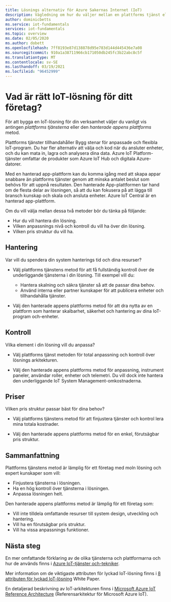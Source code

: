 ```yaml
---
title: Lösnings alternativ för Azure Sakernas Internet (IoT)
description: Vägledning om hur du väljer mellan en plattforms tjänst eller en hanterad app Platform-metod för att skapa en IoT-lösning. Platform service-metoden använder tjänster som IoT Hub och digital, dubbla som bygg stenar. Den hanterade appens plattforms metod använder IoT Central för att snabbt komma igång.
author: dominicbetts
ms.service: iot-fundamentals
services: iot-fundamentals
ms.topic: overview
ms.date: 02/05/2020
ms.author: dobett
ms.openlocfilehash: 7ff8193e87d138878d95e783d144d445436e7a08
ms.sourcegitcommit: 910a1a38711966cb171050db245fc3b22abc8c5f
ms.translationtype: MT
ms.contentlocale: sv-SE
ms.lasthandoff: 03/19/2021
ms.locfileid: "96452999"
---
```

# <a name="what-is-the-right-iot-solution-for-your-business"></a>Vad är rätt IoT-lösning för ditt företag?

För att bygga en IoT-lösning för din verksamhet väljer du vanligt vis antingen *plattforms tjänsterna* eller den *hanterade appens plattforms* metod.

Plattforms tjänster tillhandahåller Bygg stenar för anpassade och flexibla IoT-program. Du har fler alternativ att välja och kod när du ansluter enheter, och du kan mata in, lagra och analysera dina data. Azure IoT Platform-tjänster omfattar de produkter som Azure IoT Hub och digitala Azure-datorer.

Med en hanterad app-plattform kan du komma igång med att skapa appar snabbare än plattforms tjänster genom att minska antalet beslut som behövs för att uppnå resultaten. Den hanterade App-plattformen tar hand om de flesta delar av lösningen, så att du kan fokusera på att lägga till bransch kunskap och skala och ansluta enheter. Azure IoT Central är en hanterad app-plattform.

Om du vill välja mellan dessa två metoder bör du tänka på följande:

- Hur du vill hantera din lösning.
- Vilken anpassnings nivå och kontroll du vill ha över din lösning.
- Vilken pris struktur du vill ha.

## <a name="management"></a>Hantering

Var vill du spendera din system hanterings tid och dina resurser? 

- Välj plattforms tjänstens metod för att få fullständig kontroll över de underliggande tjänsterna i din lösning. Till exempel vill du:

    - Hantera skalning och säkra tjänster så att de passar dina behov.
    - Använd interna eller partner kunskaper för att publicera enheter och tillhandahålla tjänster.

- Välj den hanterade appens plattforms metod för att dra nytta av en plattform som hanterar skalbarhet, säkerhet och hantering av dina IoT-program och-enheter.

## <a name="control"></a>Kontroll

Vilka element i din lösning vill du anpassa?

- Välj plattforms tjänst metoden för total anpassning och kontroll över lösnings arkitekturen.

- Välj den hanterade appens plattforms metod för anpassning, instrument paneler, användar roller, enheter och telemetri. Du vill dock inte hantera den underliggande IoT System Management-omkostnaderna.

## <a name="pricing"></a>Priser

Vilken pris struktur passar bäst för dina behov?

- Välj plattforms tjänstens metod för att finjustera tjänster och kontrol lera mina totala kostnader.

- Välj den hanterade appens plattforms metod för en enkel, förutsägbar pris struktur.

## <a name="summary"></a>Sammanfattning

Plattforms tjänstens metod är lämplig för ett företag med moln lösning och expert kunskaper som vill:

- Finjustera tjänsterna i lösningen.
- Ha en hög kontroll över tjänsterna i lösningen.
- Anpassa lösningen helt.

Den hanterade appens plattforms metod är lämplig för ett företag som:

- Vill inte tilldela omfattande resurser till system design, utveckling och hantering.
- Vill ha en förutsägbar pris struktur.
- Vill ha vissa anpassnings funktioner.

## <a name="next-steps"></a>Nästa steg

En mer omfattande förklaring av de olika tjänsterna och plattformarna och hur de används finns i [Azure IoT-tjänster och-tekniker](iot-services-and-technologies.md).

Mer information om de viktigaste attributen för lyckad IoT-lösning finns i [8 attributen för lyckad IoT-lösning](https://aka.ms/8attributes) White Paper.

En detaljerad beskrivning av IoT-arkitekturen finns i [Microsoft Azure IoT Reference Architecture](/azure/architecture/reference-architectures/iot) (Referensarkitektur för Microsoft Azure IoT).